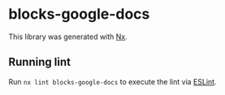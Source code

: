 # blocks-google-docs

This library was generated with [Nx](https://nx.dev).

## Running lint

Run `nx lint blocks-google-docs` to execute the lint via [ESLint](https://eslint.org/).
